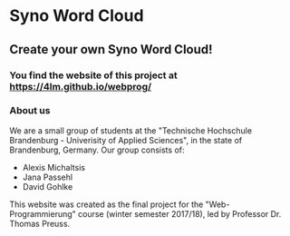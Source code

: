 # Syno Word Cloud

## Create your own Syno Word Cloud!

### You find the website of this project at https://4lm.github.io/webprog/

### About us

We are a small group of students at the "Technische Hochschule Brandenburg - Univerisity of Applied Sciences", in the state of Brandenburg, Germany. Our group consists of:

- Alexis Michaltsis
- Jana Passehl
- David Gohlke

This website was created as the final project for the "Web-Programmierung" course (winter semester 2017/18), led by Professor Dr. Thomas Preuss.